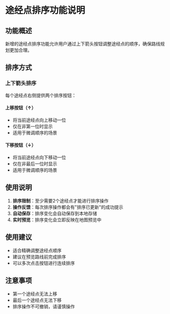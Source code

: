# 途经点排序功能说明

## 功能概述
新增的途经点排序功能允许用户通过上下箭头按钮调整途经点的顺序，确保路线规划更加合理。

## 排序方式

### 上下箭头排序
每个途经点右侧提供两个排序按钮：

#### 上移按钮（↑）
- 将当前途经点向上移动一位
- 仅在非第一位时显示
- 适用于微调顺序的场景

#### 下移按钮（↓）
- 将当前途经点向下移动一位
- 仅在非最后一位时显示
- 适用于微调顺序的场景

## 使用说明

1. **排序限制**：至少需要2个途经点才能进行排序操作
2. **操作反馈**：每次排序操作都会有"排序已更新"的成功提示
3. **自动保存**：排序变化会自动保存到本地存储
4. **实时预览**：排序变化会立即反映在地图预览中

## 使用建议

- 适合精确调整途经点顺序
- 建议在预览路线前完成排序
- 可以多次点击按钮进行连续排序

## 注意事项

- 第一个途经点无法上移
- 最后一个途经点无法下移
- 排序操作不可撤销，请谨慎操作
